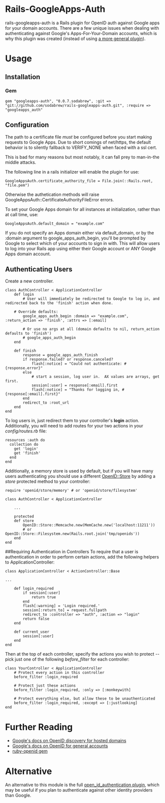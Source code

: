 # Rails-GoogleApps-Auth
rails-googleapps-auth is a Rails plugin for OpenID auth against Google apps for your domain accounts.  There are a few unique issues
when dealing with authenticating against Google's Apps-For-Your-Domain accounts, which is why this plugin was created (instead of using
[a more general plugin](https://github.com/rails/open_id_authentication)).

# Usage
## Installation

### Gem

    gem "googleapps-auth", "0.0.7.sodabrew", :git => "git://github.com/sodabrew/rails-googleapps-auth.git", :require => "googleapps_auth"

## Configuration
The path to a certificate file _must_ be configured before you start making requests to Google Apps. Due to
short comings of net/https, the default behavior is to silently fallback to VERIFY_NONE when faced with a ssl cert.

This is bad for many reasons but most notably, it can fall prey to man-in-the middle attacks.

The following line in a rails initializer will enable the plugin for use:

    GoogleAppsAuth.certificate_authority_file = File.join(::Rails.root, "file.pem")

Otherwise the authetication methods will raise GoogleAppsAuth::CertificateAuthorityFileError errors.

To set your Google Apps domain for all instances at initialization, rather than at call time, use:

    GoogleAppsAuth.default_domain = "example.com"

If you do not specify an Apps domain either via default_domain, or by the
:domain argument to google_apps_auth_begin, you'll be prompted by Google to
select which of your accounts to sign in with. This will allow users to log
into your Rails app using either their Google account or ANY Google Apps domain
account.

## Authenticating Users
Create a new controller.

    class AuthController < ApplicationController
        def login
            # User will immediately be redirected to Google to log in, and redirected back to the 'finish' action when done.

	    # Override defaults:
            google_apps_auth_begin :domain => "example.com", :return_action => 'finish', :attrs => [:email]

            # Or use no args at all (domain defaults to nil, return_action defaults to 'finish')
            # google_apps_auth_begin
        end

        def finish
            response = google_apps_auth_finish
            if response.failed? or response.canceled?
                flash[:notice] = "Could not authenticate: #{response.error}"
            else
                # start a session, log user in.  AX values are arrays, get first.
                session[:user] = response[:email].first
                flash[:notice] = "Thanks for logging in, #{response[:email].first}"
            end
            redirect_to :root_url
        end
    end

To log users in, just redirect them to your controller's **login** action.  Additionally, you will need to
add routes for your two actions in your *config/routes.rb* file:

    resources :auth do
      collection do
        get 'login'
        get 'finish'
      end
    end

Additionally, a memory store is used by default, but if you will have many users authenticating you should use a different
[OpenID::Store](https://github.com/openid/ruby-openid/tree/master/lib/openid/store/) by adding a *store* protected method to your controller:

    require 'openid/store/memory' # or 'openid/store/filesystem'

    class AuthController < ApplicationController

        ...

        protected
        def store
            OpenID::Store::Memcache.new(MemCache.new('localhost:11211'))
            # or OpenID::Store::Filesystem.new(Rails.root.join('tmp/openids'))
        end
    end

##Requiring Authentication in Controllers
To require that a user is authentication in order to perform certain actions, add the following helpers to ApplicationController:

    class ApplicationController < ActionController::Base
    
    ...
    
        def login_required
            if session[:user]
                return true
            end
            flash[:warning] = 'Login required.'
            session[:return_to] = request.fullpath
            redirect_to :controller => "auth", :action => "login"
            return false
        end

        def current_user
            session[:user]
        end
    end
    
Then at the top of each controller, specify the actions you wish to protect -- pick just one of the following *before_filter* for each controller:

    class YourController < ApplicationController
        # Protect every action in this controller
        before_filter :login_required
        
        # Protect just these actions
        before_filter :login_required, :only => [:monkeywith]
        
        # Protect everything else, but allow these to be unauthenticated
        before_filter :login_required, :except => [:justlooking]
    end

# Further Reading
 * [Google's docs on OpenID discovery for hosted domains](http://groups.google.com/group/google-federated-login-api/web/openid-discovery-for-hosted-domains)
 * [Google's docs on OpenID for general accounts](http://code.google.com/apis/accounts/docs/OpenID.html)
 * [ruby-openid gem](https://github.com/openid/ruby-openid)


# Alternative
An alternative to this module is the full [open_id_authentication plugin](https://github.com/rails/open_id_authentication), which may
be useful if you plan to authenticate against other identity providers than Google.

